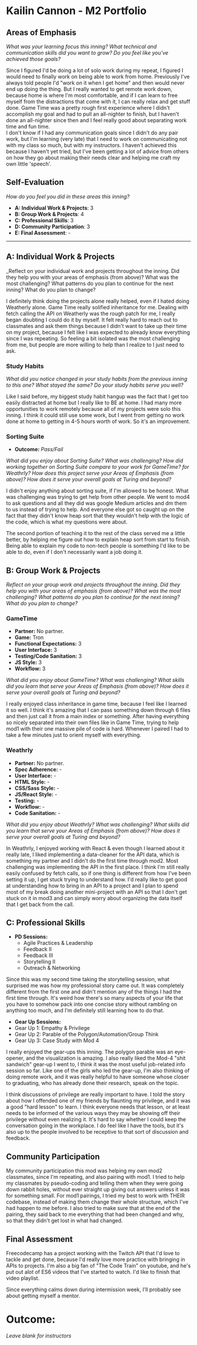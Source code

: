 # Kailin Cannon - M2 Portfolio

## Areas of Emphasis

_What was your learning focus this inning? 
What technical and communication skills did you want to grow? 
Do you feel like you've achieved those goals?_

Since I figured I'd be doing a lot of solo work during my repeat, I figured I would need to finally work on being able to work from home. Previously I've always told people I'd "work on it when I get home" and then would never end up doing the thing. But I really wanted to get remote work down, because home is where I'm most comfortable, and if I can learn to free myself from the distractions that come with it, I can really relax and get stuff done. Game Time was a pretty rough first experience where I didn't accomplish my goal and had to pull an all-nighter to finish, but I haven't done an all-nighter since then and I feel really good about separating work time and fun time.  
I don't know if I had any communication goals since I didn't do any pair work, but I'm learning (very late) that I need to work on communicating not with my class so much, but with my instructors. I haven't achieved this because I haven't yet tried, but I've been getting a lot of advice from others on how they go about making their needs clear and helping me craft my own little 'speech'.



## Self-Evaluation
_How do you feel you did in these areas this inning?_

* **A: Individual Work & Projects**: 3
* **B: Group Work & Projects**: 4
* **C: Professional Skills**: 3
* **D: Community Participation**: 3
* **E: Final Assessment**: -

-----------------------

## A: Individual Work & Projects

_Reflect on your individual work and projects throughout the inning. Did they help you with your areas of emphasis (from above)? What was the most challenging? What patterns do you plan to continue for the next inning? What do you plan to change?

I definitely think doing the projects alone really helped, even if I hated doing Weatherly alone. Game Time really solified inheritance for me. Dealing with fetch calling the API on Weatherly was the rough patch for me, I really began doubting I could do it by myself. It felt really hard to reach out to classmates and ask them things because I didn't want to take up their time on my project, because I felt like I was expected to already know everything since I was repeating. So feeling a bit isolated was the most challenging from me, but people are more willing to help than I realize to I just need to ask.  

### Study Habits

_What did you notice changed in your study habits from the previous inning to this one? What stayed the same? Do your study habits serve you well?_

Like I said before, my biggest study habit hangup was the fact that I get too easily distracted at home but I really like to BE at home. I had many more opportunities to work remotely because all of my projects were solo this inning. I think it could still use some work, but I went from getting no work done at home to getting in 4-5 hours worth of work. So it's an improvement.  

### Sorting Suite
* **Outcome:** _Pass/Fail_

_What did you enjoy about Sorting Suite? What was challenging? How did working together on Sorting Suite compare to your work for GameTime? for Weathrly? How does this project serve your Areas of Emphasis (from above)? How does it serve your overall goals at Turing and beyond?_

I didn't enjoy anything about sorting suite, if I'm allowed to be honest. What was challenging was trying to get help from other people. We went to mod4 to ask questions and all they did was google Medium articles and dm them to us instead of trying to help. And everyone else got so caught up on the fact that they didn't know heap sort that they wouldn't help with the logic of the code, which is what my questions were about.   

The second portion of teaching it to the rest of the class served me a little better, by helping me figure out how to explain heap sort from start to finish. Being able to explain my code to non-tech people is something I'd like to be able to do, even if I don't necessarily want a job doing it.  

## B: Group Work & Projects

_Reflect on your group work and projects throughout the inning. Did they help you with your areas of emphasis (from above)? What was the most challenging? What patterns do you plan to continue for the next inning? What do you plan to change?_

### GameTime
* **Partner:** No partner.
* **Game:** Tron
* **Functional Expectations:** 3
* **User Interface:** 3
* **Testing/Code Sanitation:** 3
* **JS Style:** 3
* **Workflow:** 3

_What did you enjoy about GameTime? What was challenging? What skills did you learn that serve your Areas of Emphasis (from above)? How does it serve your overall goals at Turing and beyond?_

I really enjoyed class inheritance in game time, because I feel like I learned it so well. I think it's amazing that I can pass something down through 6 files and then just call it from a main index or something. After having everything so nicely separated into their own files like in Game Time, trying to help mod1 with their one massive pile of code is hard. Whenever I paired I had to take a few minutes just to orient myself with everything. 

### Weathrly
* **Partner:** No partner.
* **Spec Adherence:** -
* **User Interface:** -
* **HTML Style:** -
* **CSS/Sass Style:** -
* **JS/React Style:** -
* **Testing:** -
* **Workflow:** -
* **Code Sanitation:** -

_What did you enjoy about Weathrly? What was challenging? What skills did you learn that serve your Areas of Emphasis (from above)? How does it serve your overall goals at Turing and beyond?_

In Weathrly, I enjoyed working with React & even though I learned about it really late, I liked implementing a data-cleaner for the API data, which is something my partner and I didn't do the first time through mod2. Most challenging was implementing the API in the first place. I think I'm still really easily confused by fetch calls, so if one thing is different from how I've been setting it up, I get stuck trying to understand how. I'd really like to get good at understanding how to bring in an API to a project and I plan to spend most of my break doing another mini-project with an API so that I don't get stuck on it in mod3 and can simply worry about organizing the data itself that I get back from the call.

## C: Professional Skills

* **PD Sessions:**
  * Agile Practices & Leadership
  * Feedback II
  * Feedback III
  * Storytelling II
  * Outreach & Networking

Since this was my second time taking the storytelling session, what surprised me was how my professional story came out. It was completely different from the first one and didn't mention any of the things I had the first time through. It's weird how there's so many aspects of your life that you have to somehow pack into one concise story without rambling on anything too much, and I'm definitely still learning how to do that. 

* **Gear Up Sessions:**
 * Gear Up 1: Empathy & Privilege
 * Gear Up 2: Parable of the Polygon/Automation/Group Think
 * Gear Up 3: Case Study with Mod 4

I really enjoyed the gear-ups this inning. The polygon parable was an eye-opener, and the visualization is amazing. I also really liked the Mod-4 "shit sandwich" gear-up I went to, I think it was the most useful job-related info session so far. Like one of the girls who led the gear-up, I'm also thinking of doing remote work, and it was really helpful to have someone whose closer to graduating, who has already done their research, speak on the topic.  

I think discussions of privilege are really important to have. I told the story about how I offended one of my friends by flaunting my privilege, and it was a good "hard lesson" to learn. I think everyone needs that lesson, or at least needs to be informed of the various ways they may be showing off their privilege without even realizing it. It's hard to say whether I could keep the conversation going in the workplace. I do feel like I have the tools, but it's also up to the people involved to be receptive to that sort of discussion and feedback.  

## Community Participation

My community participation this mod was helping my own mod2 classmates, since I'm repeating, and also pairing with mod1. I tried to help my classmates by pseudo-coding and telling them when they were going down rabbit holes, without ever straight up giving out answers unless it was for something small. For mod1 pairings, I tried my best to work with THEIR codebase, instead of making them change their whole structure, which I've had happen to me before. I also tried to make sure that at the end of the pairing, they said back to me everything that had been changed and why, so that they didn't get lost in what had changed.  

## Final Assessment

Freecodecamp has a project working with the Twitch API that I'd love to tackle and get done, because I'd really love more practice with bringing in APIs to projects. I'm also a big fan of "The Code Train" on youtube, and he's put out alot of ES6 videos that I've started to watch. I'd like to finish that video playlist.  

Since everything calms down during intermission week, I'll probably see about getting myself a mentor.

# Outcome:
_Leave blank for instructors_
